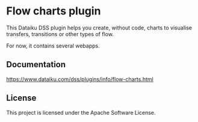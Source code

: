 # Flow charts plugin

This Dataiku DSS plugin helps you create, without code, charts to visualise transfers, transitions or other types of flow.

For now, it contains several webapps.

## Documentation

https://www.dataiku.com/dss/plugins/info/flow-charts.html

## License 

This project is licensed under the Apache Software License.
